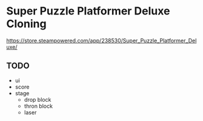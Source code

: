 # Super Puzzle Platformer Deluxe Cloning

https://store.steampowered.com/app/238530/Super_Puzzle_Platformer_Deluxe/

## TODO
- ui
- score
- stage
  - drop block
  - thron block
  - laser
